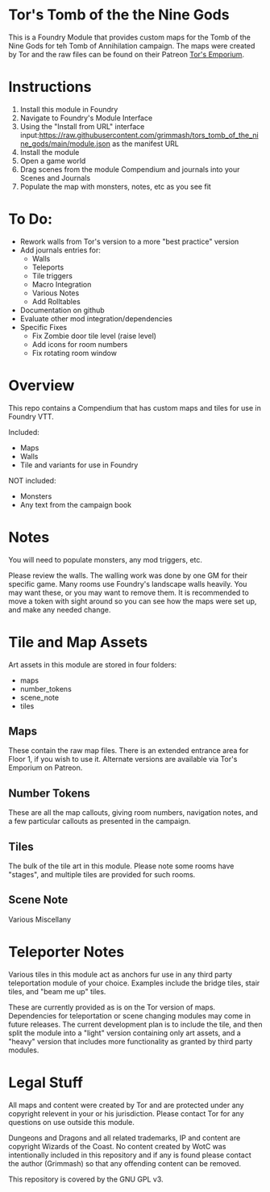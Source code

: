 # Tor's Tomb of the the Nine Gods

This is a Foundry Module that provides custom maps for the Tomb of the Nine Gods for teh Tomb of Annihilation campaign.  The maps were created by Tor and the raw files can be found on their Patreon [Tor's Emporium](https://www.patreon.com/posts/tomb-of-nine-new-59560381).  

# Instructions
1. Install this module in Foundry
  1. Navigate to Foundry's Module Interface
  2. Using the "Install from URL" interface input:https://raw.githubusercontent.com/grimmash/tors_tomb_of_the_nine_gods/main/module.json as the manifest URL
  3. Install the module
2. Open a game world
4. Drag scenes from the module Compendium and journals into your Scenes and Journals
5. Populate the map with monsters, notes, etc as you see fit

# To Do:
- Rework walls from Tor's version to a more "best practice" version
- Add journals entries for:
  - Walls
  - Teleports
  - Tile triggers
  - Macro Integration
  - Various Notes
  - Add Rolltables
- Documentation on github
- Evaluate other mod integration/dependencies
- Specific Fixes
  - Fix Zombie door tile level (raise level)
  - Add icons for room numbers
  - Fix rotating room window

# Overview
This repo contains a Compendium that has custom maps and tiles for use in Foundry VTT.

Included:
- Maps
- Walls
- Tile and variants for use in Foundry

NOT included:
- Monsters
- Any text from the campaign book

# Notes
You will need to populate monsters, any mod triggers, etc.

Please review the walls.  The walling work was done by one GM for their specific game.  Many rooms use Foundry's landscape walls heavily.  You may want these, or you may want to remove them.  It is recommended to move a token with sight around so you can see how the maps were set up, and make any needed change.

# Tile and Map Assets
Art assets in this module are stored in four folders:
- maps
- number_tokens
- scene_note
- tiles

## Maps
These contain the raw map files.  There is an extended entrance area for Floor 1, if you wish to use it.  Alternate versions are available via Tor's Emporium on Patreon.

## Number Tokens
These are all the map callouts, giving room numbers, navigation notes, and a few particular callouts as presented in the campaign.

## Tiles
The bulk of the tile art in this module.  Please note some rooms have "stages", and multiple tiles are provided for such rooms.

## Scene Note
Various Miscellany

# Teleporter Notes
Various tiles in this module act as anchors fur use in any third party teleportation module of your choice.  Examples include the bridge tiles, stair tiles, and "beam me up" tiles.

These are currently provided as is on the Tor version of maps.  Dependencies for teleportation or scene changing modules may come in future releases.  The current development plan is to include the tile, and then split the module into a "light" version containing only art assets, and a "heavy" version that includes more functionality as granted by third party modules.

# Legal Stuff
All maps and content were created by Tor and are protected under any copyright relevent in your or his jurisdiction.  Please contact Tor for any questions on use outside this module.

Dungeons and Dragons and all related trademarks, IP and content are copyright Wizards of the Coast.  No content created by WotC was intentionally included in this repository and if any is found please contact the author (Grimmash) so that any offending content can be removed.

This repository is covered by the GNU GPL v3.

